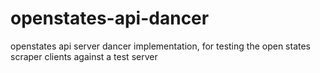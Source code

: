 openstates-api-dancer
=====================

openstates api server dancer implementation, for testing the open states scraper clients against a test server
